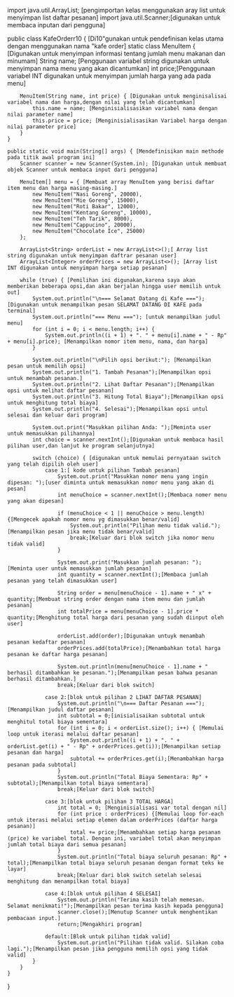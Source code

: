 import java.util.ArrayList; [pengimportan kelas menggunakan aray list untuk menyimpan list daftar pesanan]
import java.util.Scanner;[digunakan untuk membaca inputan dari pengguna]

public class KafeOrderr10 { [Di10"gunakan untuk pendefinisan kelas utama dengan menggunakan nama "kafe order]
    static class MenuItem { [Digunakan untuk menyimpan informasi tentang jumlah menu makanan dan minumam]
        String name; [Penggunaan variabel string digunakan untuk menyimpan nama menu yang akan dicantumkan]
        int price;[Penggunaan variabel INT digunakan untuk menyimpan jumlah harga yang ada pada menu]

        MenuItem(String name, int price) { [Digunakan untuk menginisalisai variabel nama dan harga,dengan nilai yang telah dicantumkan]
            this.name = name; [Menginisialisasikan variabel nama dengan nilai parameter name]
            this.price = price; [Menginisialisasikan Variabel harga dengan nilai parameter price]
        }
    }

    public static void main(String[] args) { [Mendefinisikan main methode pada titik awal program ini]
        Scanner scanner = new Scanner(System.in); [Digunakan untuk membuat objek Scanner untuk membaca input dari pengguna]

        MenuItem[] menu = { [Membuat array MenuItem yang berisi daftar item menu dan harga masing-masing.]
            new MenuItem("Nasi Goreng", 20000),
            new MenuItem("Mie Goreng", 15000),
            new MenuItem("Roti Bakar", 12000),
            new MenuItem("Kentang Goreng", 10000),
            new MenuItem("Teh Tarik", 8000),
            new MenuItem("Cappucino", 20000),
            new MenuItem("Chocolate Ice", 25000)
        };

        ArrayList<String> orderList = new ArrayList<>();[ Array list string digunakan untuk menyimpan daftrar pesanan user]
        ArrayList<Integer> orderPrices = new ArrayList<>(); [Array list INT digunakan untuk menyimpan harga setiap pesanan]

        while (true) { [Pemilihan ini digunakan,karena saya akan memberikan beberapa opsi,dan akan berjalan hingga user memilih untuk out]
            System.out.println("\n=== Selamat Datang di Kafe ==="); [Digunakan untuk menampilkan pesan SELAMAT DATANG DI KAFE pada terminal]
            System.out.println("=== Menu ==="); [untuk menampilkan judul menu]
            for (int i = 0; i < menu.length; i++) {
                System.out.println((i + 1) + ". " + menu[i].name + " - Rp" + menu[i].price); [Menampilkan nomor item menu, nama, dan harga]
            }

            System.out.println("\nPilih opsi berikut:"); [Menampilkan pesan untuk memilih opsi]
            System.out.println("1. Tambah Pesanan");[Menampilkan opsi untuk menambah pesanan.]
            System.out.println("2. Lihat Daftar Pesanan");[Menampilkan opsi untuk melihat daftar pesanan]
            System.out.println("3. Hitung Total Biaya");[Menampilkan opsi untuk menghitung total biaya]
            System.out.println("4. Selesai");[Menampilkan opsi untul selesai dan keluar dari program]

            System.out.print("Masukkan pilihan Anda: ");[Meminta user untuk memasukkan pilihannya]
            int choice = scanner.nextInt();[Digunakan untuk membaca hasil pilihan user,dan lanjut ke program selanjutnya]

            switch (choice) { [digunakan untuk memulai pernyataan switch yang telah dipilih oleh user]
                case 1:[ kode untuk pilihan Tambah pesanan]
                    System.out.print("Masukkan nomor menu yang ingin dipesan: ");[user diminta untuk memasukkan nomor menu yang akan di pesan]
                    int menuChoice = scanner.nextInt();[Membaca nomer menu yang akan dipesan]

                    if (menuChoice < 1 || menuChoice > menu.length) {[Mengecek apakah nomor menu yg dimasukkan benar/valid]
                        System.out.println("Pilihan menu tidak valid.");[Menampilkan pesan jika menu tidak benar/valid]
                        break;[Keluar dari blok switch jika nomor menu tidak valid]
                    }

                    System.out.print("Masukkan jumlah pesanan: "); [Meminta user untuk memasukkan jumlah pesanan]
                    int quantity = scanner.nextInt();[Membaca jumlah pesanan yang telah dimasukkan user]

                    String order = menu[menuChoice - 1].name + " x" + quantity;[Membuat string order dengan nama item menu dan jumlah pesanan]
                    int totalPrice = menu[menuChoice - 1].price * quantity;[Menghitung total harga dari pesanan yang sudah diinput oleh user]

                    orderList.add(order);[Digunakan untuyk menambah pesanan kedaftar pesanan]
                    orderPrices.add(totalPrice);[Menambahkan total harga pesanan ke daftar harga pesanan]

                    System.out.println(menu[menuChoice - 1].name + " berhasil ditambahkan ke pesanan.");[Menampilkan pesan bahwa pesanan berhasil ditambahkan.]
                    break;[Keluar dari blok switch]

                case 2:[blok untuk pilihan 2 LIHAT DAFTAR PESANAN]
                    System.out.println("\n=== Daftar Pesanan ===");[Menampilkan judul daftar pesanan]
                    int subtotal = 0;[inisialisaikan subtotal untuk menghitul total biaya sementara]
                    for (int i = 0; i < orderList.size(); i++) { [Memulai loop untuk iterasi melalui daftar pesanan]
                        System.out.println((i + 1) + ". " + orderList.get(i) + " - Rp" + orderPrices.get(i));[Menampilkan setiap pesanan dan harga]
                        subtotal += orderPrices.get(i);[Menambahkan harga pesanan pada subtotal]
                    }
                    System.out.println("Total Biaya Sementara: Rp" + subtotal);[Menampilkan total biaya sementara]
                    break;[Keluar dari blok switch]

                case 3:[blok untuk pilihan 3 TOTAL HARGA]
                    int total = 0; [Menginisialisasi var total dengan nil]
                    for (int price : orderPrices) {[Memulai loop for-each untuk iterasi melalui setiap elemen dalam orderPrices (daftar harga pesanan)]
                        total += price;[Menambahkan setiap harga pesanan (price) ke variabel total. Dengan ini, variabel total akan menyimpan jumlah total biaya dari semua pesanan]
                    }
                    System.out.println("Total biaya seluruh pesanan: Rp" + total);[Menampilkan total biaya seluruh pesanan dengan format teks ke layar]
                    break;[Keluar dari blok switch setelah selesai menghitung dan menampilkan total biaya]

                case 4:[blok untuk pilihan 4 SELESAI]
                    System.out.println("Terima kasih telah memesan. Selamat menikmati!");[Menampilkan pesan terima kasih kepada pengguna]
                    scanner.close();[Menutup Scanner untuk menghentikan pembacaan input.]
                    return;[Mengakhiri program]

                default:[Blok untuk pilihan tidak valid]
                    System.out.println("Pilihan tidak valid. Silakan coba lagi.");[Menampilkan pesan jika pengguna memilih opsi yang tidak valid]
            }
        }
    }
}